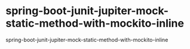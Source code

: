 # spring-boot-junit-jupiter-mock-static-method-with-mockito-inline
spring-boot-junit-jupiter-mock-static-method-with-mockito-inline
